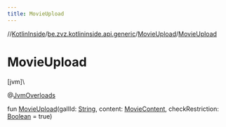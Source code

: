```yaml
---
title: MovieUpload
---
```

//[KotlinInside](../../../index.html)/[be.zvz.kotlininside.api.generic](../index.html)/[MovieUpload](index.html)/[MovieUpload](-movie-upload.html)



# MovieUpload



[jvm]\




@[JvmOverloads](https://kotlinlang.org/api/latest/jvm/stdlib/kotlin.jvm/-jvm-overloads/index.html)



fun [MovieUpload](-movie-upload.html)(gallId: [String](https://kotlinlang.org/api/latest/jvm/stdlib/kotlin/-string/index.html), content: [MovieContent](../../be.zvz.kotlininside.api.type.content/-movie-content/index.html), checkRestriction: [Boolean](https://kotlinlang.org/api/latest/jvm/stdlib/kotlin/-boolean/index.html) = true)




